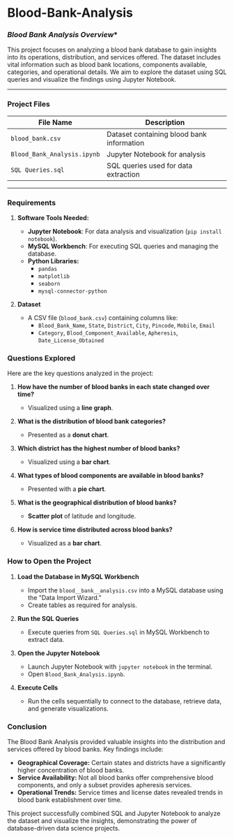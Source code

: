 # Blood-Bank-Analysis
### *Blood Bank Analysis Overview**  

This project focuses on analyzing a blood bank database to gain insights into its operations, distribution, and services offered. The dataset includes vital information such as blood bank locations, components available, categories, and operational details. We aim to explore the dataset using SQL queries and visualize the findings using Jupyter Notebook.

---

### **Project Files**

| **File Name**        | **Description**                          |
|----------------------|--------------------------------------------|
| `blood_bank.csv`     | Dataset containing blood bank information |
| `Blood_Bank_Analysis.ipynb` | Jupyter Notebook for analysis     |
| `SQL Queries.sql`    | SQL queries used for data extraction      |

---

### **Requirements**
1. **Software Tools Needed:**
   - **Jupyter Notebook**: For data analysis and visualization (`pip install notebook`).
   - **MySQL Workbench**: For executing SQL queries and managing the database.
   - **Python Libraries:**  
     - `pandas`
     - `matplotlib`
     - `seaborn`
     - `mysql-connector-python`
   
2. **Dataset**
   - A CSV file (`blood_bank.csv`) containing columns like:
     - `Blood_Bank_Name`, `State`, `District`, `City`, `Pincode`, `Mobile`, `Email`
     - `Category`, `Blood_Component_Available`, `Apheresis`, `Date_License_Obtained`


### **Questions Explored**
Here are the key questions analyzed in the project:

1. **How have the number of blood banks in each state changed over time?**
   - Visualized using a **line graph**.

2. **What is the distribution of blood bank categories?**
   - Presented as a **donut chart**.

3. **Which district has the highest number of blood banks?**
   - Visualized using a **bar chart**.

4. **What types of blood components are available in blood banks?**
   - Presented with a **pie chart**.

5. **What is the geographical distribution of blood banks?**
   - **Scatter plot** of latitude and longitude.

6. **How is service time distributed across blood banks?**
   - Visualized as a **bar chart**.


### **How to Open the Project**

1. **Load the Database in MySQL Workbench**
   - Import the `blood__bank__analysis.csv` into a MySQL database using the "Data Import Wizard."
   - Create tables as required for analysis.

2. **Run the SQL Queries**
   - Execute queries from `SQL Queries.sql` in MySQL Workbench to extract data.

3. **Open the Jupyter Notebook**
   - Launch Jupyter Notebook with `jupyter notebook` in the terminal.
   - Open `Blood_Bank_Analysis.ipynb`.
   
4. **Execute Cells**
   - Run the cells sequentially to connect to the database, retrieve data, and generate visualizations.

### **Conclusion**
The Blood Bank Analysis provided valuable insights into the distribution and services offered by blood banks. Key findings include:
- **Geographical Coverage:** Certain states and districts have a significantly higher concentration of blood banks.  
- **Service Availability:** Not all blood banks offer comprehensive blood components, and only a subset provides apheresis services.  
- **Operational Trends:** Service times and license dates revealed trends in blood bank establishment over time.

This project successfully combined SQL and Jupyter Notebook to analyze the dataset and visualize the insights, demonstrating the power of database-driven data science projects.

